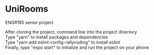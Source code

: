 # UniRooms
ENGR195 senior project

After cloning the project, command line into the project directory </br>
Type "yarn" to install packages and dependencies </br>
Type "yarn add eslint-config-rallycoding" to install eslint </br>
Finally, type "expo start" to initialize and run the project on your phone </br>
